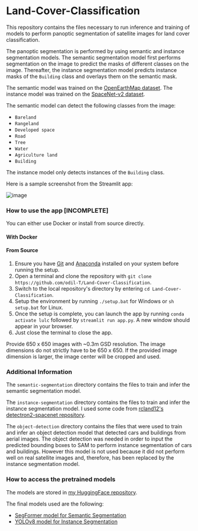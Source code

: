 # Land-Cover-Classification

This repository contains the files necessary to run inference and training of models to perform panoptic segmentation of satellite images for land cover classification.

The panoptic segmentation is performed by using semantic and instance segmentation models. The semantic segmentation model first performs segmentation on the image to predict the masks of different classes on the image. Thereafter, the instance segmentation model predicts instance masks of the `Building` class and overlays them on the semantic mask.

The semantic model was trained on the [OpenEarthMap dataset](https://open-earth-map.org/). The instance model was trained on the [SpaceNet-v2 dataset](https://spacenet.ai/spacenet-buildings-dataset-v2/).

The semantic model can detect the following classes from the image:
- `Bareland`
- `Rangeland`
- `Developed space`
- `Road`
- `Tree`
- `Water`
- `Agriculture land`
- `Building`

The instance model only detects instances of the `Building` class.

Here is a sample screenshot from the Streamlit app:

![image](https://github.com/odil-T/Land-Cover-Classification/assets/142138394/f6eb1410-b4a0-4748-ac16-5c45dffdf6e2)


### How to use the app [INCOMPLETE]

You can either use Docker or install from source directly.

#### With Docker

#### From Source

1. Ensure you have [Git](https://git-scm.com/) and [Anaconda](https://www.anaconda.com/download/success) installed on your system before running the setup.
2. Open a terminal and clone the repository with `git clone https://github.com/odil-T/Land-Cover-Classification`.
3. Switch to the local repository's directory by entering `cd Land-Cover-Classification`.
4. Setup the environment by running `./setup.bat` for Windows or `sh setup.bat` for Linux.
5. Once the setup is complete, you can launch the app by running `conda activate lulc` followed by `streamlit run app.py`. A new window should appear in your browser.
6. Just close the terminal to close the app.

Provide 650 x 650 images with ~0.3m GSD resolution. The image dimensions do not strictly have to be 650 x 650. If the provided image dimension is larger, the image center will be cropped and used.


### Additional Information

The `semantic-segmentation` directory contains the files to train and infer the semantic segmentation model.

The `instance-segmentation` directory contains the files to train and infer the instance segmentation model. I used some code from [rcland12's detectron2-spacenet repository](https://github.com/rcland12/detectron2-spacenet).

The `object-detection` directory contains the files that were used to train and infer an object detection model that detected cars and buildings from aerial images. The object detection was needed in order to input the predicted bounding boxes to SAM to perform instance segmentation of cars and buildings. However this model is not used because it did not perform well on real satellite images and, therefore, has been replaced by the instance segmentation model.

### How to access the pretrained models

The models are stored in [my HuggingFace repository](https://huggingface.co/odil111).

The final models used are the following:
- [SegFormer model for Semantic Segmentation](https://huggingface.co/odil111/segformer-fine-tuned-on-openearthmap/tree/main/segformer_sem_seg_2024-06-05--16-54-31)
- [YOLOv8 model for Instance Segmentation](https://huggingface.co/odil111/yolov8m-seg-fine-tuned-on-spacenetv2/tree/main/yolov8m_inst_seg_2024-06-11--15-57-15/weights)
